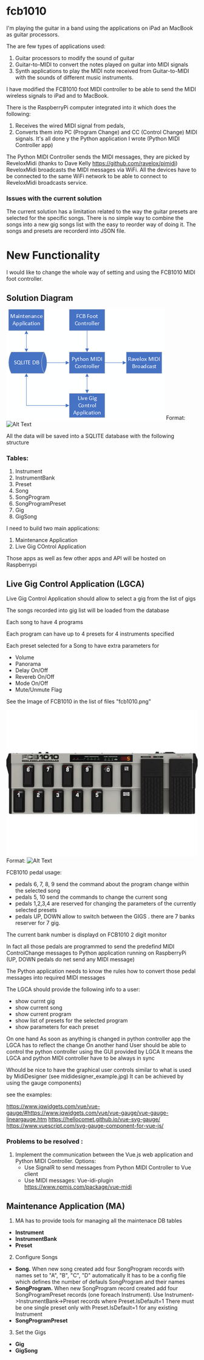 # fcb1010

I'm playing the guitar in a band using the applications on iPad an MacBook as guitar processors.

The are few types of applications used:
  1. Guitar processors to modify the sound of guitar
  2. Guitar-to-MIDI to convert the notes played on guitar into MIDI signals
  3. Synth applications to play the MIDI note received from Guitar-to-MIDI with the sounds of different music instruments.

I have modified the FCB1010 foot MIDI controller to be able to send the MIDI wireless signals 
to iPad and to MacBook. 

There is the RaspberryPi computer integrated into it which does the following:
  1. Receives the wired MIDI signal from pedals,
  2. Converts them into PC (Program Change) and CC (Control Change) MIDI signals. 
It's all done y the Python application I wrote (Python MIDI Controller app)

The Python MIDI Controller sends the MIDI messages, they are picked by ReveloxMidi 
(thanks to Dave Kelly https://github.com/ravelox/pimidi)
ReveloxMidi broadcasts the MIDI messages via WiFi. 
All the devices have to be connected to the same WiFi network to be able to connect to ReveloxMidi broadcasts service.

### Issues with the current solution
The current solution has a limitation related to the way the guitar presets are selected for the specific songs.
There is no simple way to combine the songs into a new gig songs list with the easy to reorder way of doing it.
The songs and presets are recorderd into JSON file.


# New Functionality

I would like to change the whole way of setting and using the FCB1010 MIDI foot controller.

## Solution Diagram
![FCB1010 Solution Diagram](/fcb1010_SolutionDiagram.png)
Format: ![Alt Text](url)


All the data will be saved into a SQLITE database with the following structure

### Tables:
  1. Instrument
  2. InstrumentBank
  3. Preset
  4. Song
  5. SongProgram
  6. SongProgramPreset
  7. Gig
  8. GigSong


I need to build two main applications:
 1. Maintenance Application
 2. Live Gig COntrol Application

Those apps as well as few other apps and API will be hosted on Raspberrypi


## Live Gig Control Application (LGCA)

Live Gig Control Application  should allow to select a gig from the list of gigs 

The songs recorded into gig list will be loaded from the database

Each song to have 4 programs

Each program can have up to 4 presets for 4 instruments specified

Each preset selected for a Song to have extra parameters for 
  - Volume
  - Panorama
  - Delay On/Off
  - Revereb On/Off 
  - Mode On/Off
  - Mute/Unmute Flag 

See the Image of FCB1010 in the list of files "fcb1010.png"

![FCB1010](/fcb1010.png)
Format: ![Alt Text](url)

FCB1010 pedal usage:
 - pedals 6, 7, 8, 9 send the command about the program change within the selected song
 - pedals 5, 10 send the commands to change the current song
 - pedals 1,2,3,4 are reserved for changing the parameters of the currently selected presets
 - pedals UP, DOWN allow to switch between the GIGS . there are 7 banks reserver for 7 gig.

The current bank number is displayd on FCB1010 2 digit monitor 

In fact all those pedals are programmed to send the predefind MIDI ControlChange messages to Python application running on RaspberryPi
(UP, DOWN pedals do net send any MIDI message)

The Python application needs to know the rules how to convert those pedal messages into required MIDI messages


The LGCA should provide the following info to a user:

 - show currnt gig
 - show current song
 - show current program
 - show list of presets for the selected program
 - show parameters for each preset

On one hand As soon as anything is changed in python controller app the LGCA has to reflect the change
On another hand User should be able to control the python controller using the GUI provided by LGCA
It means the LGCA and python MIDI controller have to be always in sync


Whould be nice to have the graphical user controls similar to what is used by MidiDesigner (see mididesigner_example.jpg)
It can be achieved by using the gauge components)

see the examples:
 
  https://www.jqwidgets.com/vue/vue-gauge/#https://www.jqwidgets.com/vue/vue-gauge/vue-gauge-lineargauge.htm
  https://hellocomet.github.io/vue-svg-gauge/
  https://www.vuescript.com/svg-gauge-component-for-vue-js/


### Problems to be resolved :

  1. Implement the communication between the Vue.js web application and Python MIDI Controller.
     Options: 
        - Use SignalR to send messages from  Python MIDI Controller to Vue client
        - Use MIDI messages:  Vue-idi-plugin  https://www.npmjs.com/package/vue-midi     



## Maintenance Application (MA)


 1. MA has to provide tools for managing all the maintenace DB tables
  - **Instrument**
  - **InstrumentBank**
  - **Preset**

 2. Configure Songs
  - **Song.**
    When new song created add four SongProgram records with names set to "A", "B", "C", "D"  automatically
    It has to be a config file which defines the number of defauls SongProgram and their names
  - **SongProgram.**
    When new SongProgram record created add four SongProgramPreset records (one foreach Instrument). 
    Use Instrument->InstrumentBank->Preset records where Preset.IsDefault=1 
    There must be one single preset only with Preset.IsDefault=1 for any existing Instrument
  - **SongProgramPreset**
 3. Set the Gigs
  - **Gig**
  - **GigSong**

